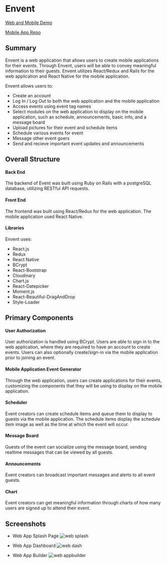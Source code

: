 # Envent
[Web and Mobile Demo](https://envent.herokuapp.com/?#/)
 
[Mobile App Repo](https://github.com/trwong/envent-mobile)

## Summary

Envent is a web application that allows users to create mobile applications for their events. Through Envent, users will be able to convey meaningful information to their guests. Envent utilizes React/Redux and Rails for the web application and React Native for the mobile application. 

Envent allows users to:

* Create an account 
* Log In / Log Out to both the web application and the mobile application 
* Access events using event tag names 
* Select modules on the web application to display on the mobile application, such as schedule, announcements, basic info, and a message board
* Upload pictures for their event and schedule items 
* Schedule various events for event
* Message other event goers 
* Send and recieve important event updates and announcements

## Overall Structure 

#### Back End
The backend of Event was built using Ruby on Rails with a postgreSQL database, utilizing RESTful API requests. 

#### Front End
The frontend was built using React/Redux for the web application. The mobile application used React Native. 

#### Libraries 
Envent uses:
* React.js
* Redux
* React Native 
* BCrypt
* React-Bootstrap
* Cloudinary 
* Chart.js
* React-Datepicker 
* Moment.js
* React-Beautiful-DragAndDrop
* Style-Loader

## Primary Components 

#### User Authorization 
User authorization is handled using BCrypt. Users are able to sign in to the web application, where they are required to have an account to create events. Users can also optionally create/sign-in via the mobile application prior to joining an event. 

#### Mobile Application Event Generator
Through the web application, users can create applications for their events, customizing the components that they will be using to display on the mobile application. 

#### Scheduler
Event creators can create schedule items and queue them to display to guests via the mobile application. The schedule items display the schedule item image as well as the time at which the event will occur. 


#### Message Board
Guests of the event can socialize using the message board, sending realtime messages that can be viewed by all guests. 

#### Announcements
Event creators can broadcast important messages and alerts to all event guests.

#### Chart
Event creators can get meaningful information through charts of how many users are signed up to attend their event. 

## Screenshots 
* Web App Splash Page
![web splash](https://i.imgur.com/rVKRdiG.png)

* Web App Dashboard
![web dash](https://i.imgur.com/F9tMs48.png)

* Web App Builder
![web appbuilder](https://i.imgur.com/dS1cLgd.png)
